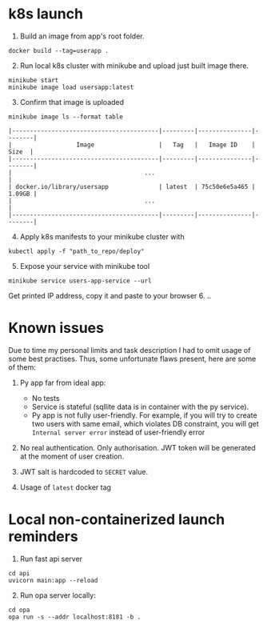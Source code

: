 # k8s launch
1. Build an image from app's root folder.
```shell
docker build --tag=userapp .
```
2. Run local k8s cluster with minikube and upload just built image there.
```shell
minikube start
minikube image load usersapp:latest
```
3. Confirm that image is uploaded
```shell
minikube image ls --format table

|-----------------------------------------|---------|---------------|--------|
|                  Image                  |   Tag   |   Image ID    |  Size  |
|-----------------------------------------|---------|---------------|--------|
|                                     ...                                    |
| docker.io/library/usersapp              | latest  | 75c50e6e5a465 | 1.09GB |
|                                     ...                                    |
|-----------------------------------------|---------|---------------|--------|
```
4. Apply k8s manifests to your minikube cluster with
```shell
kubectl apply -f "path_to_repo/deploy"
```
5. Expose your service with minikube tool
```shell
minikube service users-app-service --url
```
Get printed IP address, copy it and paste to your browser
6. ..

# Known issues
Due to time my personal limits and task description I had to omit usage of some best practises. 
Thus, some unfortunate flaws present, here are some of them: 
1. Py app far from ideal app: 
   - No tests 
   - Service is stateful (sqllite data is in container with the py service). 
   - Py app is not fully user-friendly. For example, if you will try to create two users with same email,
which violates DB constraint, you will get `Internal server error` instead of user-friendly error
   
2. No real authentication. Only authorisation. JWT token will be generated at the moment of user creation.
3. JWT salt is hardcoded to `SECRET` value.
4. Usage of `latest` docker tag



# Local non-containerized launch reminders
1. Run fast api server
```shell
cd api
uvicorn main:app --reload
```
2. Run opa server locally: 
```shell
cd opa
opa run -s --addr localhost:8181 -b .
```


